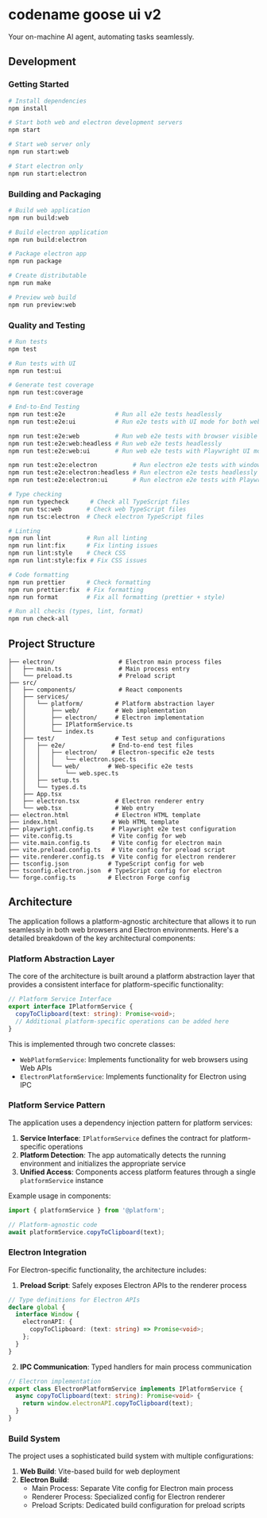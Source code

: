 # codename goose ui v2

Your on-machine AI agent, automating tasks seamlessly.

## Development

### Getting Started

```bash
# Install dependencies
npm install

# Start both web and electron development servers
npm start

# Start web server only
npm run start:web

# Start electron only
npm run start:electron
```

### Building and Packaging

```bash
# Build web application
npm run build:web

# Build electron application
npm run build:electron

# Package electron app
npm run package

# Create distributable
npm run make

# Preview web build
npm run preview:web
```

### Quality and Testing

```bash
# Run tests
npm test

# Run tests with UI
npm run test:ui

# Generate test coverage
npm run test:coverage

# End-to-End Testing
npm run test:e2e              # Run all e2e tests headlessly
npm run test:e2e:ui           # Run e2e tests with UI mode for both web and electron

npm run test:e2e:web          # Run web e2e tests with browser visible
npm run test:e2e:web:headless # Run web e2e tests headlessly
npm run test:e2e:web:ui       # Run web e2e tests with Playwright UI mode

npm run test:e2e:electron          # Run electron e2e tests with window visible
npm run test:e2e:electron:headless # Run electron e2e tests headlessly
npm run test:e2e:electron:ui       # Run electron e2e tests with Playwright UI mode

# Type checking
npm run typecheck      # Check all TypeScript files
npm run tsc:web       # Check web TypeScript files
npm run tsc:electron  # Check electron TypeScript files

# Linting
npm run lint          # Run all linting
npm run lint:fix      # Fix linting issues
npm run lint:style    # Check CSS
npm run lint:style:fix # Fix CSS issues

# Code formatting
npm run prettier      # Check formatting
npm run prettier:fix  # Fix formatting
npm run format        # Fix all formatting (prettier + style)

# Run all checks (types, lint, format)
npm run check-all
```

## Project Structure

```
├── electron/                  # Electron main process files
│   ├── main.ts                # Main process entry
│   └── preload.ts             # Preload script
├── src/
│   ├── components/            # React components
│   ├── services/
│   │   └── platform/         # Platform abstraction layer
│   │       ├── web/          # Web implementation
│   │       ├── electron/     # Electron implementation
│   │       ├── IPlatformService.ts
│   │       └── index.ts
│   ├── test/                 # Test setup and configurations
│   │   ├── e2e/             # End-to-end test files
│   │   │   ├── electron/    # Electron-specific e2e tests
│   │   │   │   └── electron.spec.ts
│   │   │   └── web/        # Web-specific e2e tests
│   │   │       └── web.spec.ts
│   │   ├── setup.ts
│   │   └── types.d.ts
│   ├── App.tsx
│   ├── electron.tsx          # Electron renderer entry
│   └── web.tsx               # Web entry
├── electron.html             # Electron HTML template
├── index.html               # Web HTML template
├── playwright.config.ts     # Playwright e2e test configuration
├── vite.config.ts           # Vite config for web
├── vite.main.config.ts      # Vite config for electron main
├── vite.preload.config.ts   # Vite config for preload script
├── vite.renderer.config.ts  # Vite config for electron renderer
├── tsconfig.json           # TypeScript config for web
├── tsconfig.electron.json  # TypeScript config for electron
└── forge.config.ts         # Electron Forge config
```

## Architecture

The application follows a platform-agnostic architecture that allows it to run seamlessly in both web browsers and Electron environments. Here's a detailed breakdown of the key architectural components:

### Platform Abstraction Layer

The core of the architecture is built around a platform abstraction layer that provides a consistent interface for platform-specific functionality:

```typescript
// Platform Service Interface
export interface IPlatformService {
  copyToClipboard(text: string): Promise<void>;
  // Additional platform-specific operations can be added here
}
```

This is implemented through two concrete classes:

- `WebPlatformService`: Implements functionality for web browsers using Web APIs
- `ElectronPlatformService`: Implements functionality for Electron using IPC

### Platform Service Pattern

The application uses a dependency injection pattern for platform services:

1. **Service Interface**: `IPlatformService` defines the contract for platform-specific operations
2. **Platform Detection**: The app automatically detects the running environment and initializes the appropriate service
3. **Unified Access**: Components access platform features through a single `platformService` instance

Example usage in components:

```typescript
import { platformService } from '@platform';

// Platform-agnostic code
await platformService.copyToClipboard(text);
```

### Electron Integration

For Electron-specific functionality, the architecture includes:

1. **Preload Script**: Safely exposes Electron APIs to the renderer process

```typescript
// Type definitions for Electron APIs
declare global {
  interface Window {
    electronAPI: {
      copyToClipboard: (text: string) => Promise<void>;
    };
  }
}
```

2. **IPC Communication**: Typed handlers for main process communication

```typescript
// Electron implementation
export class ElectronPlatformService implements IPlatformService {
  async copyToClipboard(text: string): Promise<void> {
    return window.electronAPI.copyToClipboard(text);
  }
}
```

### Build System

The project uses a sophisticated build system with multiple configurations:

1. **Web Build**: Vite-based build for web deployment
2. **Electron Build**:
   - Main Process: Separate Vite config for Electron main process
   - Renderer Process: Specialized config for Electron renderer
   - Preload Scripts: Dedicated build configuration for preload scripts
